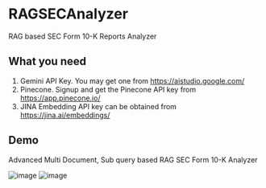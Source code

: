 # RAGSECAnalyzer
RAG based SEC Form 10-K Reports Analyzer

## What you need

1. Gemini API Key. You may get one from https://aistudio.google.com/
2. Pinecone. Signup and get the Pinecone API key from https://app.pinecone.io/
3. JINA Embedding API key can be obtained from https://jina.ai/embeddings/

## Demo
Advanced Multi Document, Sub query based RAG SEC Form 10-K Analyzer

![image](https://github.com/user-attachments/assets/34091d0d-5076-4806-8343-6ef3c4c15671)
![image](https://github.com/user-attachments/assets/c58c02b4-a9b8-4bec-bfec-f5c0003622c9)

